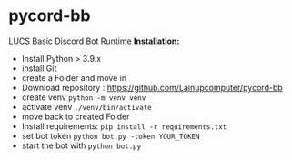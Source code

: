 # pycord-bb
LUCS Basic Discord Bot Runtime 
**Installation:**
- Install Python > 3.9.x 
- install Git 
- create a Folder and move in 
- Download repository :  https://github.com/Lainupcomputer/pycord-bb
- create venv ```python -m venv venv```
- activate venv ```./venv/bin/activate```
- move back to created Folder
- Install requirements: ```pip install -r requirements.txt```
- set bot token ```python bot.py -token YOUR_TOKEN```
- start the bot with ```python bot.py```
